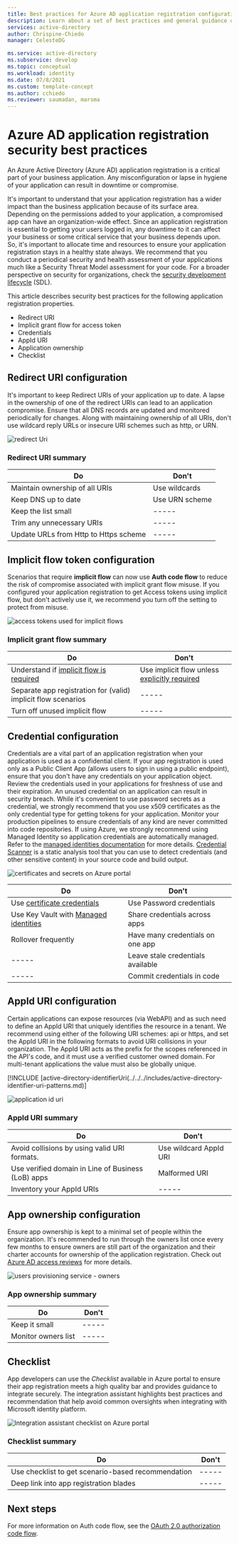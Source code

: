 ```yaml
---
title: Best practices for Azure AD application registration configuration - Microsoft identity platform
description: Learn about a set of best practices and general guidance on Azure AD application registration configuration.
services: active-directory
author: Chrispine-Chiedo
manager: CelesteDG

ms.service: active-directory
ms.subservice: develop
ms.topic: conceptual
ms.workload: identity
ms.date: 07/8/2021
ms.custom: template-concept
ms.author: cchiedo
ms.reviewer: saumadan, marsma
---
```


# Azure AD application registration security best practices

An Azure Active Directory (Azure AD) application registration is a critical part of your business application. Any misconfiguration or lapse in hygiene of your application can result in downtime or compromise.

It's important to understand that your application registration has a wider impact than the business application because of its surface area. Depending on the permissions added to your application, a compromised app can have an organization-wide effect.
Since an application registration is essential to getting your users logged in, any downtime to it can affect your business or some critical service that your business depends upon. So, it's important to allocate time and resources to ensure your application registration stays in a healthy state always. We recommend that you conduct a periodical security and health assessment of your applications much like a Security Threat Model assessment for your code. For a broader perspective on security for organizations, check the [security development lifecycle](https://www.microsoft.com/securityengineering/sdl) (SDL).

This article describes security best practices for the following application registration properties.

- Redirect URI
- Implicit grant flow for access token
- Credentials
- AppId URI
- Application ownership
- Checklist

## Redirect URI configuration

It's important to keep Redirect URIs of your application up to date. A lapse in the ownership of one of the redirect URIs can lead to an application compromise. Ensure that all DNS records are updated and monitored periodically for changes. Along with maintaining ownership of all URIs, don't use wildcard reply URLs or insecure URI schemes such as http, or URN.

![redirect Uri](media/active-directory-application-registration-best-practices/redirect-uri.png)

### Redirect URI summary

| Do                                    | Don't          |
| ------------------------------------- | -------------- |
| Maintain ownership of all URIs        | Use wildcards  |
| Keep DNS up to date                   | Use URN scheme |
| Keep the list small                   |   -----        |
| Trim any unnecessary URIs             |   -----        |
| Update URLs from Http to Https scheme |   -----        |

## Implicit flow token configuration

Scenarios that require **implicit flow** can now use **Auth code flow** to reduce the risk of compromise associated with implicit grant flow misuse. If you configured your application registration to get Access tokens using implicit flow, but don't actively use it, we recommend you turn off the setting to protect from misuse.

![access tokens used for implicit flows](media/active-directory-application-registration-best-practices/implict-grant-flow.png)

### Implicit grant flow summary

| Do                                                                    | Don't                                                                  |
| --------------------------------------------------------------------- | ---------------------------------------------------------------------- |
| Understand if [implicit flow is required](./v2-oauth2-implicit-grant-flow.md#suitable-scenarios-for-the-oauth2-implicit-grant) | Use implicit flow unless [explicitly required](./v2-oauth2-implicit-grant-flow.md#suitable-scenarios-for-the-oauth2-implicit-grant) |
| Separate app registration for (valid) implicit flow scenarios |   -----                                                |
| Turn off unused implicit flow | -----              |

## Credential configuration

Credentials are a vital part of an application registration when your application is used as a confidential client. If your app registration is used only as a Public Client App (allows users to sign in using a public endpoint), ensure that you don't have any credentials on your application object. Review the credentials used in your applications for freshness of use and their expiration. An unused credential on an application can result in security breach.
While it's convenient to use password secrets as a credential, we strongly recommend that you use x509 certificates as the only credential type for getting tokens for your application. Monitor your production pipelines to ensure credentials of any kind are never committed into code repositories. If using Azure, we strongly recommend using Managed Identity so application credentials are automatically managed. Refer to the [managed identities documentation](../managed-identities-azure-resources/overview.md) for more details. [Credential Scanner](../../security/develop/security-code-analysis-overview.md#credential-scanner) is a static analysis tool that you can use to detect credentials (and other sensitive content) in your source code and build output.

![certificates and secrets on Azure portal](media/active-directory-application-registration-best-practices/credentials.png)

| Do                                                                     | Don't                             |
| ---------------------------------------------------------------------- | --------------------------------- |
| Use [certificate credentials](./active-directory-certificate-credentials.md)              | Use Password credentials          |
| Use Key Vault with [Managed identities](../managed-identities-azure-resources/overview.md) | Share credentials across apps     |
| Rollover frequently                                                    | Have many credentials on one app  |
|     -----                                                              | Leave stale credentials available |
|     -----                                                              | Commit credentials in code        |

## AppId URI configuration

Certain applications can expose resources (via WebAPI) and as such need to define an AppId URI that uniquely identifies the resource in a tenant. We recommend using either of the following URI schemes: api or https, and set the AppId URI in the following formats to avoid URI collisions in your organization.
The AppId URI acts as the prefix for the scopes referenced in the API's code, and it must use a verified customer owned domain. For multi-tenant applications the value must also be globally unique.

[!INCLUDE [active-directory-identifierUri(../../../includes/active-directory-identifier-uri-patterns.md)]

![application id uri](media/active-directory-application-registration-best-practices/app-id-uri.png)

### AppId URI summary

| Do                                           | Don't                  |
| -------------------------------------------- | ---------------------- |
| Avoid collisions by using valid URI formats. | Use wildcard AppId URI |
| Use verified domain in Line of Business (LoB) apps | Malformed URI    |
| Inventory your AppId URIs                    |      -----             |

## App ownership configuration

Ensure app ownership is kept to a minimal set of people within the organization. It's recommended to run through the owners list once every few months to ensure owners are still part of the organization and their charter accounts for ownership of the application registration. Check out [Azure AD access reviews](../governance/access-reviews-overview.md) for more details.

![users provisioning service - owners](media/active-directory-application-registration-best-practices/app-ownership.png)

### App ownership summary

| Do                  | Don't |
| ------------------- | ----- |
| Keep it small       | ----- |
| Monitor owners list | ----- |

## Checklist

App developers can use the _Checklist_ available in Azure portal to ensure their app registration meets a high quality bar and provides guidance to integrate securely. The integration assistant highlights best practices and recommendation that help avoid common oversights when integrating with Microsoft identity platform.

![Integration assistant checklist on Azure portal](media/active-directory-application-registration-best-practices/checklist.png)

### Checklist summary

| Do                                                 | Don't |
| -------------------------------------------------- | ----- |
| Use checklist to get scenario-based recommendation | ----- |
| Deep link into app registration blades             | ----- |


## Next steps
For more information on Auth code flow, see the [OAuth 2.0 authorization code flow](./v2-oauth2-auth-code-flow.md).